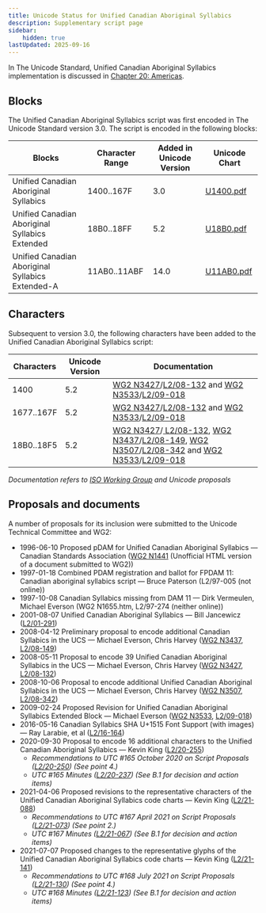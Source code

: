 ```yaml
---
title: Unicode Status for Unified Canadian Aboriginal Syllabics
description: Supplementary script page
sidebar:
    hidden: true
lastUpdated: 2025-09-16
---
```


In The Unicode Standard, Unified Canadian Aboriginal Syllabics implementation is discussed in [Chapter 20: Americas](https://www.unicode.org/versions/latest/core-spec/chapter-20/#G26630).

## Blocks

The Unified Canadian Aboriginal Syllabics script was first encoded in The Unicode Standard version 3.0. The script is encoded in the following blocks:

| Blocks | Character Range | Added in Unicode Version | Unicode Chart |
| ------ | --------------- | ------------------------ | ------------- |
| Unified Canadian Aboriginal Syllabics | 1400..167F | 3.0 | [U1400.pdf](http://www.unicode.org/charts/PDF/U1400.pdf) |
| Unified Canadian Aboriginal Syllabics Extended | 18B0..18FF | 5.2 | [U18B0.pdf](http://www.unicode.org/charts/PDF/U18B0.pdf) |
| Unified Canadian Aboriginal Syllabics Extended-A | 11AB0..11ABF | 14.0 | [U11AB0.pdf](http://www.unicode.org/charts/PDF/U11AB0.pdf) |

## Characters

Subsequent to version 3.0, the following characters have been added to the Unified Canadian Aboriginal Syllabics script:

| Characters | Unicode Version | Documentation |
| ---------- | --------------- | ------------- |
| 1400 | 5.2 | [WG2 N3427](https://www.unicode.org/wg2/docs/n3427.pdf)/[L2/08-132](http://www.unicode.org/cgi-bin/GetMatchingDocs.pl?L2/08-132) and [WG2 N3533](https://www.unicode.org/wg2/docs/n3533.pdf)/[L2/09-018](http://www.unicode.org/cgi-bin/GetMatchingDocs.pl?L2/09-018) |
| 1677..167F | 5.2 | [WG2 N3427](https://www.unicode.org/wg2/docs/n3427.pdf)/[L2/08-132](http://www.unicode.org/cgi-bin/GetMatchingDocs.pl?L2/08-132) and [WG2 N3533](https://www.unicode.org/wg2/docs/n3533.pdf)/[L2/09-018](http://www.unicode.org/cgi-bin/GetMatchingDocs.pl?L2/09-018) |
| 18B0..18F5 | 5.2 | [WG2 N3427](https://www.unicode.org/wg2/docs/n3427.pdf)/[ L2/08-132](http://www.unicode.org/cgi-bin/GetMatchingDocs.pl?L2/08-132), [WG2 N3437](https://www.unicode.org/wg2/docs/n3437.pdf)/[L2/08-149](http://www.unicode.org/cgi-bin/GetMatchingDocs.pl?L2/08-149), [WG2 N3507](https://www.unicode.org/wg2/docs/n3507.pdf)/[L2/08-342](http://www.unicode.org/cgi-bin/GetMatchingDocs.pl?L2/08-342) and [WG2 N3533](https://www.unicode.org/wg2/docs/n3533.pdf)/[L2/09-018](http://www.unicode.org/cgi-bin/GetMatchingDocs.pl?L2/09-018) |

_Documentation refers to [ISO Working Group](https://www.unicode.org/wg2/) and Unicode proposals_

## Proposals and documents

A number of proposals for its inclusion were submitted to the Unicode Technical Committee and WG2:
- 1996-06-10 Proposed pDAM for Unified Canadian Aboriginal Syllabics — Canadian Standards Association ([WG2 N1441](http://www.evertype.com/standards/sl/n1441-en.html) (Unofficial HTML version of a document submitted to WG2))
- 1997-01-18 Combined PDAM registration and ballot for FPDAM 11: Canadian aboriginal syllabics script — Bruce Paterson (L2/97-005  (not online))
- 1997-10-08 Canadian Syllabics missing from DAM 11 — Dirk Vermeulen, Michael Everson       (WG2 N1655.htm, L2/97-274 (neither online))
- 2001-08-07 Unified Canadian Aboriginal Syllabics — Bill Jancewicz ([L2/01-291](http://www.unicode.org/cgi-bin/GetMatchingDocs.pl?L2/01-291))
- 2008-04-12 Preliminary proposal to encode additional Canadian Syllabics in the UCS — Michael Everson, Chris Harvey ([WG2 N3437](https://www.unicode.org/wg2/docs/n3437.pdf), [L2/08-149](http://www.unicode.org/cgi-bin/GetMatchingDocs.pl?L2/08-149))
- 2008-05-11 Proposal to encode 39 Unified Canadian Aboriginal Syllabics in the UCS — Michael Everson, Chris Harvey ([WG2 N3427](https://www.unicode.org/wg2/docs/n3427.pdf), [L2/08-132](http://www.unicode.org/cgi-bin/GetMatchingDocs.pl?L2/08-132)) 
- 2008-10-06 Proposal to encode additional Unified Canadian Aboriginal Syllabics in the UCS — Michael Everson, Chris Harvey ([WG2 N3507](https://www.unicode.org/wg2/docs/n3507.pdf), [L2/08-342](http://www.unicode.org/cgi-bin/GetMatchingDocs.pl?L2/08-342))
- 2009-02-24 Proposed Revision for Unified Canadian Aboriginal Syllabics Extended Block — Michael Everson  ([WG2 N3533](https://www.unicode.org/wg2/docs/n3533.pdf), [L2/09-018](http://www.unicode.org/cgi-bin/GetMatchingDocs.pl?L2/09-018))
- 2016-05-16 Canadian Syllabics SHA U+1515 Font Support (with images) — Ray Larabie, et al ([L2/16-164](http://www.unicode.org/cgi-bin/GetMatchingDocs.pl?L2/16-164))
- 2020-09-30 Proposal to encode 16 additional characters to the Unified Canadian Aboriginal Syllabics — Kevin King ([L2/20-255](http://www.unicode.org/cgi-bin/GetMatchingDocs.pl?L2/20-255))
  - _Recommendations to UTC #165 October 2020 on Script Proposals ([L2/20-250](http://www.unicode.org/L2/L2020/20250-script-adhoc-rept.pdf)) (See point 4.)_
  - _UTC #165 Minutes ([L2/20-237](https://www.unicode.org/L2/L2020/20237.htm)) (See B.1 for decision and action items)_
- 2021-04-06 Proposed revisions to the representative characters of the Unified Canadian Aboriginal Syllabics code charts — Kevin King ([L2/21-088](http://www.unicode.org/cgi-bin/GetMatchingDocs.pl?L2/21-088))
  - _Recommendations to UTC #167 April 2021 on Script Proposals ([L2/21-073](http://www.unicode.org/L2/L2021/21073-script-adhoc-rept.pdf)) (See point 2.)_
  - _UTC #167 Minutes ([L2/21-067](https://www.unicode.org/L2/L2021/21066.htm)) (See B.1 for decision and action items)_
- 2021-07-07 Proposed changes to the representative glyphs of the Unified Canadian Aboriginal Syllabics code charts — Kevin King ([L2/21-141](http://www.unicode.org/cgi-bin/GetMatchingDocs.pl?L2/21-141))
  - _Recommendations to UTC #168 July 2021 on Script Proposals ([L2/21-130](http://www.unicode.org/L2/L2021/21130-script-adhoc-rept.pdf)) (See point 4.)_
  - _UTC #168 Minutes ([L2/21-123](http://www.unicode.org/L2/L2021/21123.htm)) (See B.1 for decision and action items)_
